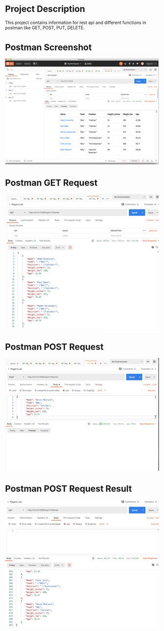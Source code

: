 # Project Description
This project contains information for rest api and different functions in postman like GET, POST, PUT, DELETE.

# Postman Screenshot
![pycharm postman request](Screenshots/postman.png)

# Postman GET Request
![postman showing GET request](Screenshots/Getrequest.png)

# Postman POST Request
![postman showing POST request](Screenshots/Postrequest.png)

# Postman POST Request Result
![postman showing result for post request](Screenshots/Postrequest_result.png)



